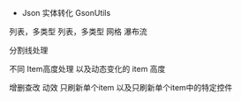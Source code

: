 * Json 实体转化  GsonUtils


列表，多类型 列表，多类型
网格
瀑布流

分割线处理

不同 Item高度处理 以及动态变化的 item 高度

增删查改 动效 
只刷新单个item 以及只刷新单个item中的特定控件